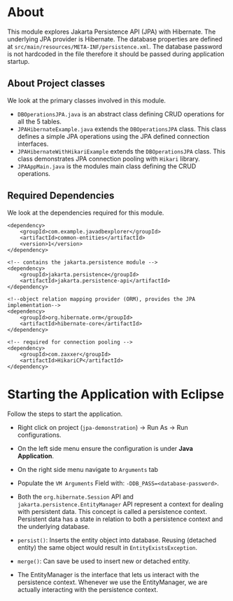 # About
This module explores Jakarta Persistence API (JPA) with Hibernate. The underlying JPA provider is Hibernate. The database properties are defined at `src/main/resources/META-INF/persistence.xml`. The database password is not hardcoded in the file therefore it should be passed during application startup.

## About Project classes

We look at the primary classes involved in this module.

- `DBOperationsJPA.java` is an abstract class defining CRUD operations for all the 5 tables.
- `JPAHibernateExample.java` extends the `DBOperationsJPA` class. This class defines a simple JPA operations using the JPA defined connection interfaces.
- `JPAHibernateWithHikariExample` extends the `DBOperationsJPA` class. This class demonstrates JPA connection pooling with `Hikari` library.
- `JPAAppMain.java` is the modules main class defining the CRUD operations.

## Required Dependencies

We look at the dependencies required for this module.

```
<dependency>
	<groupId>com.example.javadbexplorer</groupId>
	<artifactId>common-entities</artifactId>
	<version>1</version>
</dependency>

<!-- contains the jakarta.persistence module -->
<dependency>
	<groupId>jakarta.persistence</groupId>
	<artifactId>jakarta.persistence-api</artifactId>
</dependency>

<!--object relation mapping provider (ORM), provides the JPA implementation-->
<dependency>
	<groupId>org.hibernate.orm</groupId>
	<artifactId>hibernate-core</artifactId>
</dependency>

<!-- required for connection pooling -->
<dependency>
	<groupId>com.zaxxer</groupId>
	<artifactId>HikariCP</artifactId>
</dependency>
```

# Starting the Application with Eclipse

Follow the steps to start the application.

- Right click on project (`jpa-demonstration`) -> Run As -> Run configurations.
- On the left side menu ensure the configuration is under **Java Application**.
- On the right side menu navigate to `Arguments` tab
- Populate the `VM Arguments` Field with: `-DDB_PASS=<database-password>`.

- Both the `org.hibernate.Session` API and `jakarta.persistence.EntityManager` API represent a context for dealing with persistent data. This concept is called a persistence context. Persistent data has a state in relation to both a persistence context and the underlying database.
- `persist()`: Inserts the entity object into database. Reusing (detached entity) the same object would result in `EntityExistsException`.
- `merge()`: Can save be used to insert new or detached entity.
- The EntityManager is the interface that lets us interact with the persistence context. Whenever we use the EntityManager, we are actually interacting with the persistence context.
